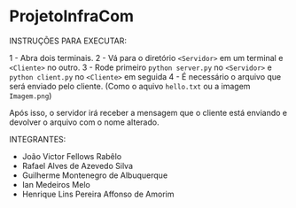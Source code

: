# ProjetoInfraCom

INSTRUÇÕES PARA EXECUTAR:

1 - Abra dois terminais.
2 - Vá para o diretório `<Servidor>` em um terminal e `<Cliente>` no outro.
3 - Rode primeiro `python server.py` no `<Servidor>` e `python client.py` no `<Cliente>` em seguida
4 - É necessário o arquivo que será enviado pelo cliente. (Como o aquivo `hello.txt` ou a imagem `Imagem.png`)

Após isso, o servidor irá receber a mensagem que o cliente está enviando e devolver o arquivo com o nome alterado.


INTEGRANTES:

- João Victor Fellows Rabêlo
- Rafael Alves de Azevedo Silva
- Guilherme Montenegro de Albuquerque
- Ian Medeiros Melo
- Henrique Lins Pereira Affonso de Amorim
